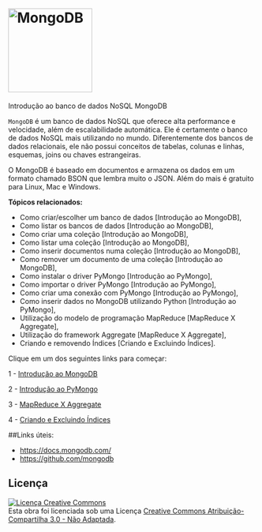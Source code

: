 # <img src="https://webassets.mongodb.com/_com_assets/cms/MongoDB-Logo-5c3a7405a85675366beb3a5ec4c032348c390b3f142f5e6dddf1d78e2df5cb5c.png" alt="MongoDB" width="170"> 
Introdução ao banco de dados NoSQL MongoDB

`MongoDB` é um banco de dados NoSQL que oferece alta performance e velocidade, além de escalabilidade automática. 
Ele é certamente o banco de dados NoSQL mais utilizando no mundo. Diferentemente dos bancos de dados relacionais, ele não possui
conceitos de tabelas, colunas e linhas, esquemas, joins ou chaves estrangeiras. 

O MongoDB é baseado em documentos e armazena os dados em um formato chamado BSON que lembra muito o JSON. 
Além do mais é gratuito para Linux, Mac e Windows.

**Tópicos relacionados:**

- Como criar/escolher um banco de dados [Introdução ao MongoDB],
- Como listar os bancos de dados [Introdução ao MongoDB],
- Como criar uma coleção [Introdução ao MongoDB],
- Como listar uma coleção [Introdução ao MongoDB],
- Como inserir documentos numa coleção [Introdução ao MongoDB],
- Como remover um documento de uma coleção [Introdução ao MongoDB],
- Como instalar o driver PyMongo [Introdução ao PyMongo],
- Como importar o driver PyMongo [Introdução ao PyMongo],
- Como criar uma conexão com PyMongo [Introdução ao PyMongo],
- Como inserir dados no MongoDB utilizando Python [Introdução ao PyMongo],
- Utilização do modelo de programação MapReduce [MapReduce X Aggregate],
- Utilização do framework Aggregate [MapReduce X Aggregate],
- Criando e removendo Índices [Criando e Excluindo Índices].

Clique em um dos seguintes links para começar:

1 - [Introdução ao MongoDB](aula2.md)

2 - [Introdução ao PyMongo](introPyMongo.md)  

3 - [MapReduce X Aggregate](aula3.md)

4 - [Criando e Excluindo Índices](aula4.md)

##Links úteis:
* https://docs.mongodb.com/
* https://github.com/mongodb

## Licença

<a rel="license"
href="http://creativecommons.org/licenses/by-sa/3.0/deed.pt_BR"><img
alt="Licença Creative Commons" style="border-width:0"
src="http://i.creativecommons.org/l/by-sa/3.0/88x31.png" /></a><br
/>Esta obra foi licenciada sob uma Licença <a rel="license"
href="http://creativecommons.org/licenses/by-sa/3.0/deed.pt_BR">Creative
Commons Atribuição-Compartilha 3.0 - Não Adaptada</a>.

